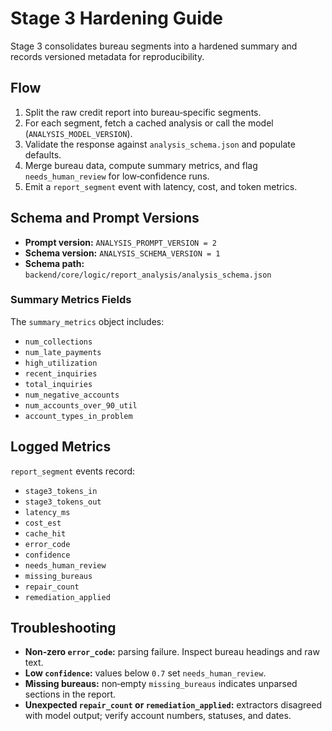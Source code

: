 # Stage 3 Hardening Guide

Stage 3 consolidates bureau segments into a hardened summary and records
versioned metadata for reproducibility.

## Flow
1. Split the raw credit report into bureau‑specific segments.
2. For each segment, fetch a cached analysis or call the model
   (`ANALYSIS_MODEL_VERSION`).
3. Validate the response against `analysis_schema.json` and populate
   defaults.
4. Merge bureau data, compute summary metrics, and flag
   `needs_human_review` for low‑confidence runs.
5. Emit a `report_segment` event with latency, cost, and token metrics.

## Schema and Prompt Versions
- **Prompt version:** `ANALYSIS_PROMPT_VERSION = 2`
- **Schema version:** `ANALYSIS_SCHEMA_VERSION = 1`
- **Schema path:** `backend/core/logic/report_analysis/analysis_schema.json`

### Summary Metrics Fields
The `summary_metrics` object includes:
- `num_collections`
- `num_late_payments`
- `high_utilization`
- `recent_inquiries`
- `total_inquiries`
- `num_negative_accounts`
- `num_accounts_over_90_util`
- `account_types_in_problem`

## Logged Metrics
`report_segment` events record:
- `stage3_tokens_in`
- `stage3_tokens_out`
- `latency_ms`
- `cost_est`
- `cache_hit`
- `error_code`
- `confidence`
- `needs_human_review`
- `missing_bureaus`
- `repair_count`
- `remediation_applied`

## Troubleshooting
- **Non‑zero `error_code`:** parsing failure. Inspect bureau headings and
  raw text.
- **Low `confidence`:** values below `0.7` set `needs_human_review`.
- **Missing bureaus:** non‑empty `missing_bureaus` indicates unparsed
  sections in the report.
- **Unexpected `repair_count` or `remediation_applied`:** extractors
  disagreed with model output; verify account numbers, statuses, and
  dates.
